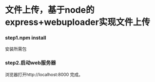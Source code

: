 # 文件上传，基于node的express+webuploader实现文件上传
### step1.npm install
安装所需包
### step2.启动web服务器
浏览器打开http://localhost:8000
完成。